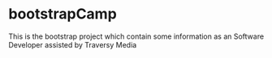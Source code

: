 # bootstrapCamp
This is the bootstrap project which contain some information as an Software Developer assisted by Traversy Media 

